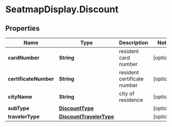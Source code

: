 # SeatmapDisplay.Discount

## Properties

Name | Type | Description | Notes
------------ | ------------- | ------------- | -------------
**cardNumber** | **String** | resident card number | [optional] 
**certificateNumber** | **String** | resident certificate number | [optional] 
**cityName** | **String** | city of residence | [optional] 
**subType** | [**DiscountType**](DiscountType.md) |  | [optional] 
**travelerType** | [**DiscountTravelerType**](DiscountTravelerType.md) |  | [optional] 


